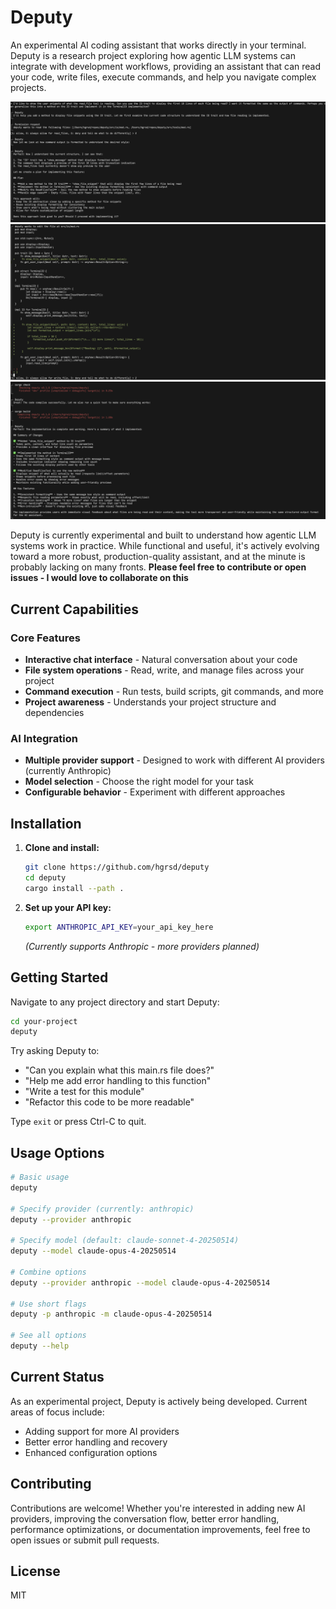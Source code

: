 # Deputy

An experimental AI coding assistant that works directly in your terminal. Deputy is a research project exploring how agentic LLM systems can integrate with development workflows, providing an assistant that can read your code, write files, execute commands, and help you navigate complex projects.

![](assets/e1.png)
![](assets/e2.png)
![](assets/e3.png)

Deputy is currently experimental and built to understand how agentic LLM systems work in practice. While functional and useful, it's actively evolving toward a more robust, production-quality assistant, and at the minute is probably lacking on many fronts. **Please feel free to contribute or open issues - I would love to collaborate on this**


## Current Capabilities

### Core Features
- **Interactive chat interface** - Natural conversation about your code
- **File system operations** - Read, write, and manage files across your project
- **Command execution** - Run tests, build scripts, git commands, and more
- **Project awareness** - Understands your project structure and dependencies

### AI Integration
- **Multiple provider support** - Designed to work with different AI providers (currently Anthropic)
- **Model selection** - Choose the right model for your task
- **Configurable behavior** - Experiment with different approaches

## Installation

1. **Clone and install:**
   ```bash
   git clone https://github.com/hgrsd/deputy
   cd deputy
   cargo install --path .
   ```

2. **Set up your API key:**
   ```bash
   export ANTHROPIC_API_KEY=your_api_key_here
   ```
   *(Currently supports Anthropic - more providers planned)*

## Getting Started

Navigate to any project directory and start Deputy:

```bash
cd your-project
deputy
```

Try asking Deputy to:
- "Can you explain what this main.rs file does?"
- "Help me add error handling to this function"
- "Write a test for this module"
- "Refactor this code to be more readable"

Type `exit` or press Ctrl-C to quit.

## Usage Options

```bash
# Basic usage
deputy

# Specify provider (currently: anthropic)
deputy --provider anthropic

# Specify model (default: claude-sonnet-4-20250514)
deputy --model claude-opus-4-20250514

# Combine options
deputy --provider anthropic --model claude-opus-4-20250514

# Use short flags
deputy -p anthropic -m claude-opus-4-20250514

# See all options
deputy --help
```

## Current Status

As an experimental project, Deputy is actively being developed. Current areas of focus include:
- Adding support for more AI providers
- Better error handling and recovery
- Enhanced configuration options

## Contributing

Contributions are welcome! Whether you're interested in adding new AI providers, improving the conversation flow, better error handling, performance optimizations, or documentation improvements, feel free to open issues or submit pull requests.

## License

MIT
